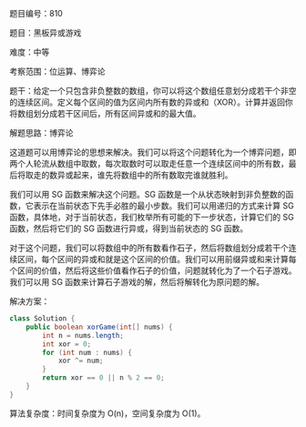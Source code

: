 题目编号：810

题目：黑板异或游戏

难度：中等

考察范围：位运算、博弈论

题干：给定一个只包含非负整数的数组，你可以将这个数组任意划分成若干个非空的连续区间。定义每个区间的值为区间内所有数的异或和（XOR）。计算并返回你将数组划分成若干区间后，所有区间异或和的最大值。

解题思路：博弈论

这道题可以用博弈论的思想来解决。我们可以将这个问题转化为一个博弈问题，即两个人轮流从数组中取数，每次取数时可以取走任意一个连续区间中的所有数，最后将取走的数异或起来，谁先将数组中的所有数取完谁就胜利。

我们可以用 SG 函数来解决这个问题。SG 函数是一个从状态映射到非负整数的函数，它表示在当前状态下先手必胜的最小步数。我们可以用递归的方式来计算 SG 函数，具体地，对于当前状态，我们枚举所有可能的下一步状态，计算它们的 SG 函数，然后将它们的 SG 函数进行异或，得到当前状态的 SG 函数。

对于这个问题，我们可以将数组中的所有数看作石子，然后将数组划分成若干个连续区间，每个区间的异或和就是这个区间的价值。我们可以用前缀异或和来计算每个区间的价值，然后将这些价值看作石子的价值，问题就转化为了一个石子游戏。我们可以用 SG 函数来计算石子游戏的解，然后将解转化为原问题的解。

解决方案：

```java
class Solution {
    public boolean xorGame(int[] nums) {
        int n = nums.length;
        int xor = 0;
        for (int num : nums) {
            xor ^= num;
        }
        return xor == 0 || n % 2 == 0;
    }
}
```

算法复杂度：时间复杂度为 O(n)，空间复杂度为 O(1)。